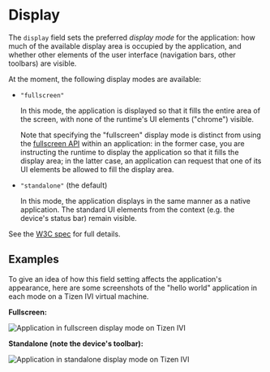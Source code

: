 # Display

The `display` field sets the preferred *display mode* for the application: how much of the available display area is occupied by the application, and whether other elements of the user interface (navigation bars, other toolbars) are visible.

At the moment, the following display modes are available:

*   `"fullscreen"`

    In this mode, the application is displayed so that it fills the entire area of the screen, with none of the runtime's UI elements ("chrome") visible.

    Note that specifying the "fullscreen" display mode is distinct from using the [fullscreen API](http://fullscreen.spec.whatwg.org/) within an application: in the former case, you are instructing the runtime to display the application so that it fills the display area; in the latter case, an application can request that one of its UI elements be allowed to fill the display area.

*   `"standalone"` (the default)

    In this mode, the application displays in the same manner as a native application. The standard UI elements from the context (e.g. the device's status bar) remain visible.

See the [W3C spec](http://w3c.github.io/manifest/#display-member) for full details.

## Examples

To give an idea of how this field setting affects the application's appearance, here are some screenshots of the "hello world" application in each mode on a Tizen IVI virtual machine.

**Fullscreen:**

![Application in fullscreen display mode on Tizen IVI](assets/crosswalk-manifest-tizen-fullscreen.png "Fullscreen")

**Standalone (note the device's toolbar):**

![Application in standalone display mode on Tizen IVI](assets/crosswalk-manifest-tizen-standalone.png "Standalone")
